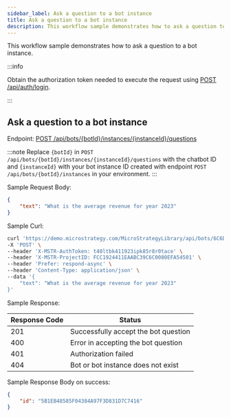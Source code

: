 ```yaml
---
sidebar_label: Ask a question to a bot instance
title: Ask a question to a bot instance
description: This workflow sample demonstrates how to ask a question to a bot instance
---
```


<Available since="2024 Update 3" />

This workflow sample demonstrates how to ask a question to a bot instance.

:::info

Obtain the authorization token needed to execute the request using [POST /api/auth/login](https://demo.microstrategy.com/MicroStrategyLibrary/api-docs/index.html#/Authentication/postLogin).

:::

## Ask a question to a bot instance

Endpoint: [POST /api/bots/\{botId}/instances/\{instanceId}/questions](https://demo.microstrategy.com/MicroStrategyLibrary/api-docs/index.html#/AI%20Chatbot/postQuestion)

:::note
Replace `{botId}` in `POST /api/bots/{botId}/instances/{instanceId}/questions` with the chatbot ID and `{instanceId}` with your bot instance ID created with endpoint `POST /api/bots/{botId}/instances` in your environment.
:::

Sample Request Body:

```json
{
    "text": "What is the average revenue for year 2023"
}
```

Sample Curl:

```bash
curl 'https://demo.microstrategy.com/MicroStrategyLibrary/api/bots/6C6D314E4C881C01BFD79084DD5B2D42/instances/5B1EB48585F04384A97F3D831D7C7416/questions' \
-X 'POST' \
--header 'X-MSTR-AuthToken: t40ltbk411923ipk85r8r0tace' \
--header 'X-MSTR-ProjectID: FCC1924411EAABC39C6C0080EFA54501' \
--header 'Prefer: respond-async' \
--header 'Content-Type: application/json' \
--data '{
    "text": "What is the average revenue for year 2023"
}'
```

Sample Response:

| Response Code | Status                                      |
| ------------- | ------------------------------------------- |
| 201           | Successfully accept the bot question        |
| 400           | Error in accepting the bot question         |
| 401           | Authorization failed                        |
| 404           | Bot or bot instance does not exist          |

Sample Response Body on success:

```json
{
    "id": "5B1EB48585F04384A97F3D831D7C7416"
}
```
